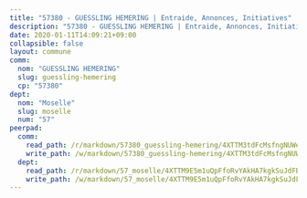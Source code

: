 ```yaml
---
title: "57380 - GUESSLING HEMERING | Entraide, Annonces, Initiatives"
description: "57380 - GUESSLING HEMERING | Entraide, Annonces, Initiatives"
date: 2020-01-11T14:09:21+09:00
collapsible: false
layout: commune
comm:
  nom: "GUESSLING HEMERING"
  slug: guessling-hemering
  cp: "57380"
dept:
  nom: "Moselle"
  slug: moselle
  num: "57"
peerpad:
  comm:
    read_path: /r/markdown/57380_guessling-hemering/4XTTM3tdFcMsfngNUWea4UipucoLNaLS6tegRjmgu4HSyMeEt
    write_path: /w/markdown/57380_guessling-hemering/4XTTM3tdFcMsfngNUWea4UipucoLNaLS6tegRjmgu4HSyMeEt-K3TgTdfgqwm1GirxRCt6xLyDPBMz8bv1uBZ2AdJ3Y1vBdocq3pFkQA98aVQyvgPyHUZS1BbAUicSArNkDpD1dzrduPBdmKvUcdj9t4mJA7t4v8BAXkwjjdM4S3TxhTH2byRgBsEY
  dept:
    read_path: /r/markdown/57_moselle/4XTTM9E5m1uQpFfoRvYAkHA7kgkSuJdFBSCmoLnZ6YvxmqAKj
    write_path: /w/markdown/57_moselle/4XTTM9E5m1uQpFfoRvYAkHA7kgkSuJdFBSCmoLnZ6YvxmqAKj-K3TgTxpsRhjGfb3pJqDaX4rYTLkyLoK3BLA4awBfhTSCoyNhResrhhmfsEF8aKnccedt5XoBzWeRYfKxQxNKv71ETcpGharLRE7rdgTKY3uSaW3Du2dz8v23YEY268mfYmweTFnR
---
```


